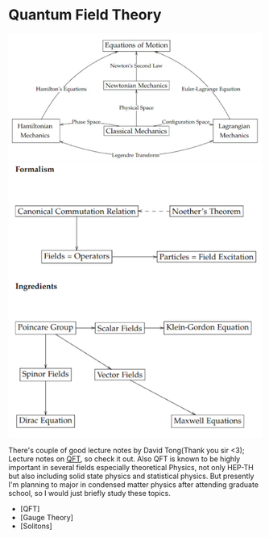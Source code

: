 # Quantum Field Theory

![Map of CM](/assets/img/mapcm.png)
![Map of QFT](/assets/img/mapqft.png)

There's couple of good lecture notes by David Tong(Thank you sir <3); Lecture notes on [QFT](https://www.damtp.cam.ac.uk/user/tong/qft.html), so check it out. Also QFT is known to be highly important in several fields especially theoretical Physics, not only HEP-TH but also including solid state physics and statistical physics. But presently I'm planning to major in condensed matter physics after attending graduate school, so I would just briefly study these topics.

- [QFT]
- [Gauge Theory]
- [Solitons]